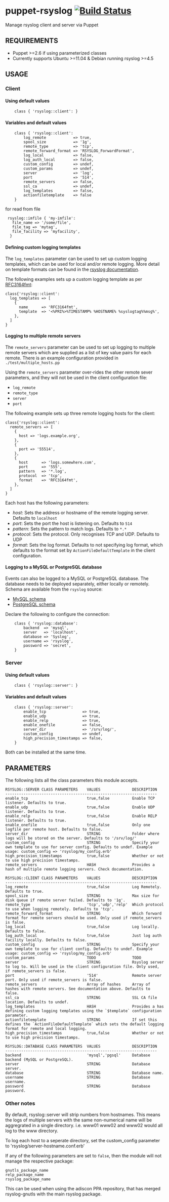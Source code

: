# puppet-rsyslog [![Build Status](https://secure.travis-ci.org/saz/puppet-rsyslog.png)](https://travis-ci.org/saz/puppet-rsyslog)

Manage rsyslog client and server via Puppet

## REQUIREMENTS

* Puppet >=2.6 if using parameterized classes
* Currently supports Ubuntu >=11.04 & Debian running rsyslog >=4.5

## USAGE

### Client

#### Using default values
```
    class { 'rsyslog::client': }
```

#### Variables and default values
```
    class { 'rsyslog::client':
        log_remote            => true,
        spool_size            => '1g',
        remote_type           => 'tcp',
        remote_forward_format => 'RSYSLOG_ForwardFormat',
        log_local             => false,
        log_auth_local        => false,
        custom_config         => undef,
        custom_params         => undef,
        server                => 'log',
        port                  => '514',
        remote_servers        => false,
        ssl_ca                => undef,
        log_templates         => false,
        actionfiletemplate    => false
    }
```
for read from file
```
 rsyslog::imfile { 'my-imfile':
   file_name => '/some/file',
   file_tag => 'mytag',
   file_facility => 'myfacility',
  }

```

#### Defining custom logging templates

The `log_templates` parameter can be used to set up custom logging templates, which can be used for local and/or remote logging. More detail on template formats can be found in the [rsyslog documentation](http://www.rsyslog.com/doc/rsyslog_conf_templates.html).

The following examples sets up a custom logging template as per [RFC3164fmt](https://www.ietf.org/rfc/rfc3164.txt):

```puppet
class{'rsyslog::client':
  log_templates => [
    {
      name      => 'RFC3164fmt',
      template  => '<%PRI%>%TIMESTAMP% %HOSTNAME% %syslogtag%%msg%',
    },
  ]
}
```

#### Logging to multiple remote servers

The `remote_servers` parameter can be used to set up logging to multiple remote servers which are supplied as a list of key value pairs for each remote. There is an example configuration provided in `./test/multiple_hosts.pp`

Using the `remote_servers` parameter over-rides the other remote sever parameters, and they will not be used in the client configuration file:
* `log_remote`
* `remote_type`
* `server`
* `port`

The following example sets up three remote logging hosts for the client:

```puppet
class{'rsyslog::client':
  remote_servers => [
    {
      host => 'logs.example.org',
    },
    {
      port => '55514',
    },
    {
      host      => 'logs.somewhere.com',
      port      => '555',
      pattern   => '*.log',
      protocol  => 'tcp',
      format    => 'RFC3164fmt',
    },
  ]
}
```

Each host has the following parameters:
* *host*: Sets the address or hostname of the remote logging server. Defaults to `localhost`
* *port*: Sets the port the host is listening on. Defaults to `514`
* *pattern*: Sets the pattern to match logs. Defaults to `*.*`
* *protocol*: Sets the protocol. Only recognises TCP and UDP. Defaults to UDP
* *format*: Sets the log format. Defaults to not specifying log format, which defaults to the format set by `ActionFileDefaultTemplate` in the client configuration.

#### Logging to a MySQL or PostgreSQL database

Events can also be logged to a MySQL or PostgreSQL database. The database needs to be deployed separately, either locally or remotely. Schema are available from the `rsyslog` source:

  * [MySQL schema](http://git.adiscon.com/?p=rsyslog.git;a=blob_plain;f=plugins/ommysql/createDB.sql)
  * [PostgreSQL schema](http://git.adiscon.com/?p=rsyslog.git;a=blob_plain;f=plugins/ompgsql/createDB.sql)

Declare the following to configure the connection:
````
    class { 'rsyslog::database':
        backend  => 'mysql',
        server   => 'localhost',
        database => 'Syslog',
        username => 'rsyslog',
        password => 'secret',
    }
````
### Server

#### Using default values
```
    class { 'rsyslog::server': }
```

#### Variables and default values
```
    class { 'rsyslog::server':
        enable_tcp                => true,
        enable_udp                => true,
        enable_relp               => true,
        enable_onefile            => false,
        server_dir                => '/srv/log/',
        custom_config             => undef,
        high_precision_timestamps => false,
    }
```

Both can be installed at the same time.

## PARAMETERS

The following lists all the class parameters this module accepts.

    RSYSLOG::SERVER CLASS PARAMETERS    VALUES              DESCRIPTION
    -------------------------------------------------------------------
    enable_tcp                          true,false          Enable TCP listener. Defaults to true.
    enable_udp                          true,false          Enable UDP listener. Defaults to true.
    enable_relp                         true,false          Enable RELP listener. Defaults to true.
    enable_onefile                      true,false          Only one logfile per remote host. Defaults to false.
    server_dir                          STRING              Folder where logs will be stored on the server. Defaults to '/srv/log/'
    custom_config                       STRING              Specify your own template to use for server config. Defaults to undef. Example usage: custom_config => 'rsyslog/my_config.erb'
    high_precision_timestamps           true,false          Whether or not to use high precision timestamps.
    remote_servers                      HASH                Provides a hash of multiple remote logging servers. Check documentation.

    RSYSLOG::CLIENT CLASS PARAMETERS    VALUES              DESCRIPTION
    -------------------------------------------------------------------
    log_remote                          true,false          Log Remotely. Defaults to true.
    spool_size                          STRING              Max size for disk queue if remote server failed. Defaults to '1g'.
    remote_type                         'tcp','udp','relp'  Which protocol to use when logging remotely. Defaults to 'tcp'.
    remote_forward_format               STRING              Which forward format for remote servers should be used. Only used if remote_servers is false.
    log_local                           true,false          Log locally. Defaults to false.
    log_auth_local                      true,false          Just log auth facility locally. Defaults to false.
    custom_config                       STRING              Specify your own template to use for client config. Defaults to undef. Example usage: custom_config => 'rsyslog/my_config.erb'
    custom_params                       TODO                TODO
    server                              STRING              Rsyslog server to log to. Will be used in the client configuration file. Only used, if remote_servers is false.
    port                                '514'               Remote server port. Only used if remote_servers is false.
    remote_servers                      Array of hashes     Array of hashes with remote servers. See documentation above. Defaults to false.
    ssl_ca                              STRING              SSL CA file location. Defaults to undef.
    log_templates                       HASH                Provides a has defining custom logging templates using the `$template` configuration parameter.
    actionfiletemplate                  STRING              If set this defines the `ActionFileDefaultTemplate` which sets the default logging format for remote and local logging.
    high_precision_timestamps           true,false          Whether or not to use high precision timestamps.

    RSYSLOG::DATABASE CLASS PARAMETERS  VALUES              DESCRIPTION
    -------------------------------------------------------------------
    backend                             'mysql','pgsql'     Database backend (MySQL or PostgreSQL).
    server                              STRING              Database server.
    database                            STRING              Database name.
    username                            STRING              Database username.
    password                            STRING              Database password.

### Other notes

By default, rsyslog::server will strip numbers from hostnames. This means the logs of
multiple servers with the same non-numerical name will be aggregrated in a single
directory. i.e. www01 www02 and www02 would all log to the www directory.

To log each host to a seperate directory, set the custom_config parameter to
'rsyslog/server-hostname.conf.erb'

If any of the following parameters are set to `false`, then the module will not
manage the respective package:

    gnutls_package_name
    relp_package_name
    rsyslog_package_name

This can be used when using the adiscon PPA repository, that has merged rsyslog-gnutls
with the main rsyslog package.
